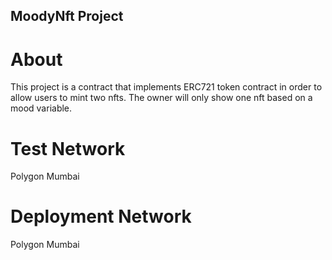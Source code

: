## MoodyNft Project

# About
This project is a contract that implements ERC721 token contract in order to allow users to mint two nfts. The owner will only show one nft based on a mood variable.

# Test Network
Polygon Mumbai

# Deployment Network 
Polygon Mumbai